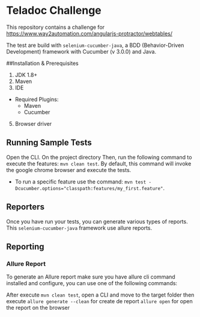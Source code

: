 # Teladoc Challenge 

This repository contains a challenge for https://www.way2automation.com/angularjs-protractor/webtables/ 

The test are build with `selenium-cucumber-java`, a BDD (Behavior-Driven Development) framework with Cucumber (v 3.0.0) and Java.

##Installation & Prerequisites

1. JDK 1.8+ 
2. Maven 
4. IDE 
- Required Plugins:
   - Maven
   - Cucumber
5. Browser driver 

## Running Sample Tests

Open the CLI. On the project directory Then, run the following command to execute the features: `mvn clean test`. 
By default, this command will invoke the google chrome browser and execute the tests.

- To run a specific feature use the command: `mvn test -Dcucumber.options="classpath:features/my_first.feature"`.





## Reporters

Once you have run your tests, you can generate various types of reports. This `selenium-cucumber-java` framework use allure reports.


## Reporting

### Allure Report

To generate an Allure report make sure you have allure cli command installed and configure, you can use one of the following commands:

After execute `mvn clean test`, open a CLI and move to the target folder then execute 
`allure generate --clean` for create de report 
`allure open` for open the report on the browser

